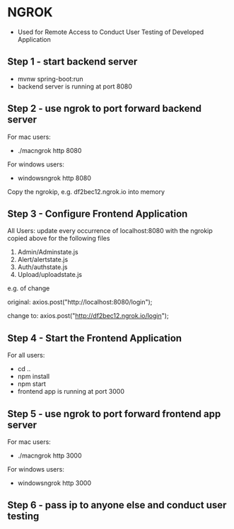 # NGROK
- Used for Remote Access to Conduct User Testing of Developed Application

## Step 1 - start backend server
- mvnw spring-boot:run
- backend server is running at port 8080

## Step 2 - use ngrok to port forward backend server
For mac users:
- ./macngrok http 8080

For windows users:
- windowsngrok http 8080

Copy the ngrokip, e.g. df2bec12.ngrok.io into memory

## Step 3 - Configure Frontend Application
All Users: update every occurrence of localhost:8080 with the ngrokip copied above for the following files
1.	Admin/Adminstate.js
2.	Alert/alertstate.js
3.	Auth/authstate.js
4.	Upload/uploadstate.js

e.g. of change

original: axios.post("http://localhost:8080/login");

change to: axios.post("http://df2bec12.ngrok.io/login");

## Step 4 - Start the Frontend Application
For all users:
- cd ..
- npm install
- npm start
- frontend app is running at port 3000

## Step 5 - use ngrok to port forward frontend app server
For mac users:
- ./macngrok http 3000

For windows users:
- windowsngrok http 3000

## Step 6 - pass ip to anyone else and conduct user testing